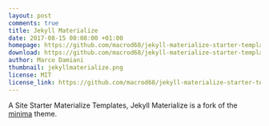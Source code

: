 ```yaml
---
layout: post
comments: true
title: Jekyll Materialize
date: 2017-08-15 00:08:00 +01:00
homepage: https://github.com/macrod68/jekyll-materialize-starter-template
download: https://github.com/macrod68/jekyll-materialize-starter-template/archive/master.zip
author: Marco Damiani
thumbnail: jekyllmaterialize.png
license: MIT
license_link: https://github.com/macrod68/jekyll-materialize-starter-template/blob/master/LICENSE.txt
---
```


A Site Starter Materialize Templates, Jekyll Materialize is a fork of the [minima][1] theme.

[1]:https://github.com/jekyll/minima
